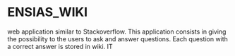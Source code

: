 # ENSIAS_WIKI
web application similar to Stackoverflow. This
application consists in giving the possibility to the users to ask and answer
questions. Each question with a correct answer is stored in wiki.
IT 
